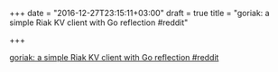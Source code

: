 +++
date = "2016-12-27T23:15:11+03:00"
draft = true
title = "goriak: a simple Riak KV client with Go reflection  #reddit"

+++

<p><a href="https://t.co/V0hMcdrwq0">goriak: a simple Riak KV client with Go reflection  #reddit</a></p>
